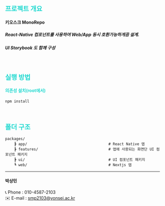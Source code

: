 <h2 style="color: #23d9d0;">프로젝트 개요</h2>

#### 키오스크 MonoRepo
##### React-Native 컴포넌트를 사용하여 Web/App 동시 호환가능하게끔 설계.
##### UI Storybook 도 함께 구성

<br/>

<h2 style="color: #23d9d0;">실행 방법</h2>

<h4 style="color: #23d9d0;">의존성 설치(root에서)</h4>

```
npm install
```

<br/>

<h2 style="color: #23d9d0;">폴더 구조</h2>

```                                  
packages/                                  
    ┣ app/                                     # React Native 앱
    ┣ features/                                # 앱에 사용되는 화면단 UI 컴포넌트 패키지
    ┣ ui/                                      # UI 컴포넌트 패키지
    ┗ web/                                     # Nextjs 앱
```


----

<h4>박상민</h4>

📞 Phone : 010-4587-2103  
✉️ E-mail : smp2103@yonsei.ac.kr
